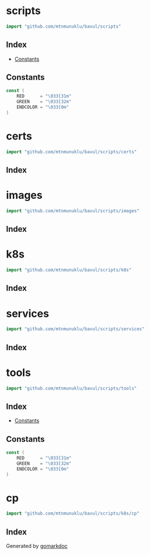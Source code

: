 <!-- Code generated by gomarkdoc. DO NOT EDIT -->

# scripts

```go
import "github.com/mtnmunuklu/bavul/scripts"
```

## Index

- [Constants](<#constants>)


## Constants

<a name="RED"></a>

```go
const (
    RED      = "\033[31m"
    GREEN    = "\033[32m"
    ENDCOLOR = "\033[0m"
)
```

# certs

```go
import "github.com/mtnmunuklu/bavul/scripts/certs"
```

## Index



# images

```go
import "github.com/mtnmunuklu/bavul/scripts/images"
```

## Index



# k8s

```go
import "github.com/mtnmunuklu/bavul/scripts/k8s"
```

## Index



# services

```go
import "github.com/mtnmunuklu/bavul/scripts/services"
```

## Index



# tools

```go
import "github.com/mtnmunuklu/bavul/scripts/tools"
```

## Index

- [Constants](<#constants>)


## Constants

<a name="RED"></a>

```go
const (
    RED      = "\033[31m"
    GREEN    = "\033[32m"
    ENDCOLOR = "\033[0m"
)
```

# cp

```go
import "github.com/mtnmunuklu/bavul/scripts/k8s/cp"
```

## Index



Generated by [gomarkdoc](<https://github.com/princjef/gomarkdoc>)
